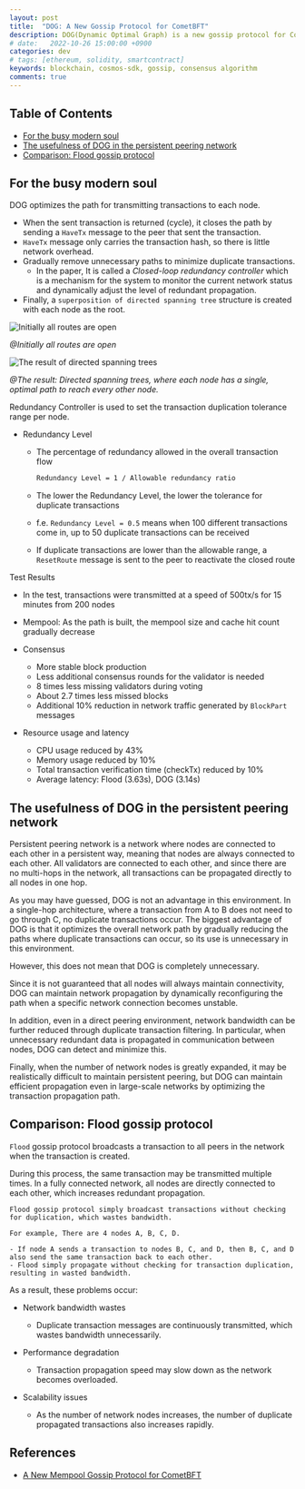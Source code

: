 ```yaml
---
layout: post
title:  "DOG: A New Gossip Protocol for CometBFT"
description: DOG(Dynamic Optimal Graph) is a new gossip protocol for CometBFT, reduces the bandwidth consumption by decreasing the duplicated messages.
# date:   2022-10-26 15:00:00 +0900
categories: dev
# tags: [ethereum, solidity, smartcontract]
keywords: blockchain, cosmos-sdk, gossip, consensus algorithm
comments: true
---
```


## Table of Contents

- [For the busy modern soul](#for-the-busy-modern-soul)
- [The usefulness of DOG in the persistent peering network](#the-usefulness-of-dog-in-the-persistent-peering-network)
- [Comparison: Flood gossip protocol](#comparison-flood-gossip-protocol)

## For the busy modern soul

DOG optimizes the path for transmitting transactions to each node.

- When the sent transaction is returned (cycle), it closes the path by sending a `HaveTx` message to the peer that sent the transaction.
- `HaveTx` message only carries the transaction hash, so there is little network overhead.
- Gradually remove unnecessary paths to minimize duplicate transactions.
  - In the paper, It is called a *Closed-loop redundancy controller* which is a mechanism for the system to monitor the current network status and dynamically adjust the level of redundant propagation.
- Finally, a `superposition of directed spanning tree` structure is created with each node as the root.

![Initially all routes are open](https://github.com/user-attachments/assets/44f98095-8a47-442e-9e26-62c02569e8fb)

*@Initially all routes are open*

![The result of directed spanning trees](https://github.com/user-attachments/assets/19b8b63c-00aa-4b00-92b4-24e2a72c4d7a)

*@The result: Directed spanning trees, where each node has a single, optimal path to reach every other node.*

Redundancy Controller is used to set the transaction duplication tolerance range per node.

- Redundancy Level
  - The percentage of redundancy allowed in the overall transaction flow

    ```sh
    Redundancy Level = 1 / Allowable redundancy ratio
    ```

  - The lower the Redundancy Level, the lower the tolerance for duplicate transactions
  - f.e. `Redundancy Level = 0.5` means when 100 different transactions come in, up to 50 duplicate transactions can be received
  - If duplicate transactions are lower than the allowable range, a `ResetRoute` message is sent to the peer to reactivate the closed route

Test Results

- In the test, transactions were transmitted at a speed of 500tx/s for 15 minutes from 200 nodes

- Mempool: As the path is built, the mempool size and cache hit count gradually decrease

- Consensus
  - More stable block production
  - Less additional consensus rounds for the validator is needed
  - 8 times less missing validators during voting
  - About 2.7 times less missed blocks
  - Additional 10% reduction in network traffic generated by `BlockPart` messages

- Resource usage and latency
  - CPU usage reduced by 43%
  - Memory usage reduced by 10%
  - Total transaction verification time (checkTx) reduced by 10%
  - Average latency: Flood (3.63s), DOG (3.14s)

## The usefulness of DOG in the persistent peering network

Persistent peering network is a network where nodes are connected to each other in a persistent way, meaning that nodes are always connected to each other. All validators are connected to each other, and since there are no multi-hops in the network, all transactions can be propagated directly to all nodes in one hop.

As you may have guessed, DOG is not an advantage in this environment. In a single-hop architecture, where a transaction from A to B does not need to go through C, no duplicate transactions occur. The biggest advantage of DOG is that it optimizes the overall network path by gradually reducing the paths where duplicate transactions can occur, so its use is unnecessary in this environment.

However, this does not mean that DOG is completely unnecessary.

Since it is not guaranteed that all nodes will always maintain connectivity, DOG can maintain network propagation by dynamically reconfiguring the path when a specific network connection becomes unstable.

In addition, even in a direct peering environment, network bandwidth can be further reduced through duplicate transaction filtering. In particular, when unnecessary redundant data is propagated in communication between nodes, DOG can detect and minimize this.

Finally, when the number of network nodes is greatly expanded, it may be realistically difficult to maintain persistent peering, but DOG can maintain efficient propagation even in large-scale networks by optimizing the transaction propagation path.

## Comparison: Flood gossip protocol

`Flood` gossip protocol broadcasts a transaction to all peers in the network when the transaction is created.

During this process, the same transaction may be transmitted multiple times.
In a fully connected network, all nodes are directly connected to each other, which increases redundant propagation.

```text
Flood gossip protocol simply broadcast transactions without checking for duplication, which wastes bandwidth.

For example, There are 4 nodes A, B, C, D.

- If node A sends a transaction to nodes B, C, and D, then B, C, and D also send the same transaction back to each other.
- Flood simply propagate without checking for transaction duplication, resulting in wasted bandwidth.
```

As a result, these problems occur:

- Network bandwidth wastes
  - Duplicate transaction messages are continuously transmitted, which wastes bandwidth unnecessarily.

- Performance degradation
  - Transaction propagation speed may slow down as the network becomes overloaded.

- Scalability issues
  - As the number of network nodes increases, the number of duplicate propagated transactions also increases rapidly.

## References

- [A New Mempool Gossip Protocol for CometBFT](https://informal.systems/blog/a-new-mempool-gossip-protocol-for-cometbft)
